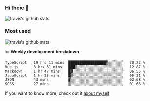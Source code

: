 ### Hi there 👋

<!--
**HondryTravis/HondryTravis** is a ✨ _special_ ✨ repository because its `README.md` (this file) appears on your GitHub profile.

Here are some ideas to get you started:

- 🔭 I’m currently working on ...
- 🌱 I’m currently learning ...
- 👯 I’m looking to collaborate on ...
- 🤔 I’m looking for help with ...
- 💬 Ask me about ...
- 📫 How to reach me: ...
- 😄 Pronouns: ...
- ⚡ Fun fact: ...
-->

![travis's github stats](https://github-readme-stats.vercel.app/api?username=HondryTravis&hide=stars)
### Most used
![travis's github stats](https://github-readme-stats.anuraghazra1.vercel.app/api/top-langs/?username=HondryTravis&layout=compact&hide_title=true)

📊 **Weekly development breakdown**

<!--START_SECTION:waka-->

```text
TypeScript   19 hrs 11 mins  █████████████████▓░░░░░░░   70.22 %
Vue.js       3 hrs 31 mins   ███▒░░░░░░░░░░░░░░░░░░░░░   12.87 %
Markdown     1 hr 47 mins    █▓░░░░░░░░░░░░░░░░░░░░░░░   06.55 %
JavaScript   1 hr 25 mins    █▒░░░░░░░░░░░░░░░░░░░░░░░   05.21 %
JSON         43 mins         ▓░░░░░░░░░░░░░░░░░░░░░░░░   02.68 %
SCSS         27 mins         ▒░░░░░░░░░░░░░░░░░░░░░░░░   01.66 %
```

<!--END_SECTION:waka-->

If you want to know more, check out it [about myself](https://hondrytravis.github.io/)
